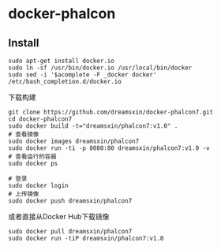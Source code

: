 docker-phalcon
==============

Install
-------
```shell
sudo apt-get install docker.io
sudo ln -sf /usr/bin/docker.io /usr/local/bin/docker
sudo sed -i '$acomplete -F _docker docker' /etc/bash_completion.d/docker.io
```

下载构建
```shell
git clone https://github.com/dreamsxin/docker-phalcon7.git
cd docker-phalcon7
sudo docker build -t="dreamsxin/phalcon7:v1.0" .
# 查看镜像
sudo docker images dreamsxin/phalcon7
sudo docker run -ti -p 8080:80 dreamsxin/phalcon7:v1.0 -v
# 查看运行的容器
sudo docker ps

# 登录
sudo docker login
# 上传镜像
sudo docker push dreamsxin/phalcon7
```
或者直接从Docker Hub下载镜像
```shell
sudo docker pull dreamsxin/phalcon7
sudo docker run -tiP dreamsxin/phalcon7:v1.0
```
